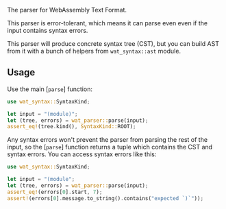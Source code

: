 The parser for WebAssembly Text Format.

This parser is error-tolerant, which means it can parse even even if the input contains syntax errors.

This parser will produce concrete syntax tree (CST),
but you can build AST from it with a bunch of helpers from `wat_syntax::ast` module.

## Usage

Use the main [`parse`] function:

```rust
use wat_syntax::SyntaxKind;

let input = "(module)";
let (tree, errors) = wat_parser::parse(input);
assert_eq!(tree.kind(), SyntaxKind::ROOT);
```

Any syntax errors won't prevent the parser from parsing the rest of the input,
so the [`parse`] function returns a tuple which contains the CST and syntax errors.
You can access syntax errors like this:

```rust
use wat_syntax::SyntaxKind;

let input = "(module";
let (tree, errors) = wat_parser::parse(input);
assert_eq!(errors[0].start, 7);
assert!(errors[0].message.to_string().contains("expected `)`"));
```
